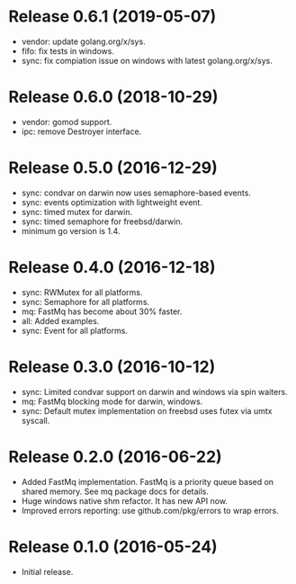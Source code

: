 # Release 0.6.1 (2019-05-07)

 - vendor: update golang.org/x/sys.
 - fifo: fix tests in windows.
 - sync: fix compiation issue on windows with latest golang.org/x/sys.

# Release 0.6.0 (2018-10-29)

 - vendor: gomod support.
 - ipc: remove Destroyer interface.

# Release 0.5.0 (2016-12-29)

 - sync: condvar on darwin now uses semaphore-based events.
 - sync: events optimization with lightweight event.
 - sync: timed mutex for darwin.
 - sync: timed semaphore for freebsd/darwin.
 - minimum go version is 1.4.

# Release 0.4.0 (2016-12-18)

 - sync: RWMutex for all platforms.
 - sync: Semaphore for all platforms.
 - mq: FastMq has become about 30% faster.
 - all: Added examples.
 - sync: Event for all platforms.

# Release 0.3.0 (2016-10-12)

 - sync: Limited condvar support on darwin and windows via spin waiters.
 - mq: FastMq blocking mode for darwin, windows.
 - sync: Default mutex implementation on freebsd uses futex via umtx syscall.

# Release 0.2.0 (2016-06-22)

- Added FastMq implementation. FastMq is a priority queue based on shared memory. See mq package docs for details.
- Huge windows native shm refactor. It has new API now.
- Improved errors reporting: use github.com/pkg/errors to wrap errors.

# Release 0.1.0 (2016-05-24)

- Initial release.